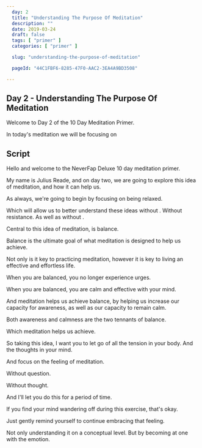 ```yaml
---
  day: 2
  title: "Understanding The Purpose Of Meditation"
  description: ""
  date: 2019-03-24
  draft: false
  tags: [ "primer" ]
  categories: [ "primer" ]

  slug: "understanding-the-purpose-of-meditation"

  pageId: "44C1FBF6-8285-47F0-AAC2-3EA4A9BD3508"

---
```


## Day 2 - Understanding The Purpose Of Meditation 

Welcome to Day 2 of the 10 Day Meditation Primer.

In today's meditation we will be focusing on 


## Script

Hello and welcome to the NeverFap Deluxe 10 day meditation primer.

My name is Julius Reade, and on day two, we are going to explore this idea of meditation, and how it can help us.

As always, we're going to begin by focusing on being relaxed. 

Which will allow us to better understand these ideas without . Without resistance. As well as without .


Central to this idea of meditation, is balance. 

Balance is the ultimate goal of what meditation is designed to help us achieve.

Not only is it key to practicing meditation, however it is key to living an effective and effortless life. 

When you are balanced, you no longer experience urges. 

When you are balanced, you are calm and effective with your mind. 

And meditation helps us achieve balance, by helping us increase our capacity for awareness, as well as our capacity to remain calm.

Both awareness and calmness are the two tennants of balance.

Which meditation helps us achieve.

So taking this idea, I want you to let go of all the tension in your body. And the thoughts in your mind. 

And focus on the feeling of meditation.

Without question.

Without thought. 

And I'll let you do this for a period of time.


If you find your mind wandering off during this exercise, that's okay.

Just gently remind yourself to continue embracing that feeling.

Not only understanding it on a conceptual level. But by becoming at one with the emotion.



